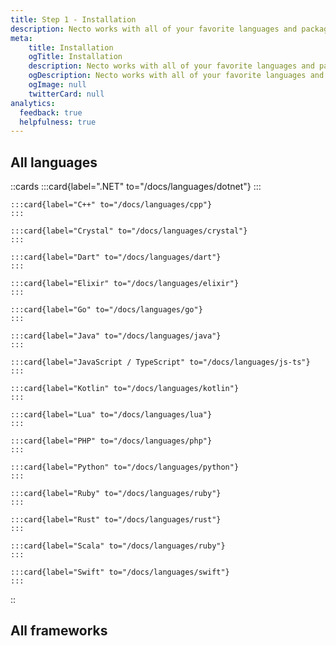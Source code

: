 ```yaml
---
title: Step 1 - Installation
description: Necto works with all of your favorite languages and package managers. Below, you'll find guides for the most common languages and pm's used with Necto.
meta: 
    title: Installation
    ogTitle: Installation
    description: Necto works with all of your favorite languages and package managers. Below, you'll find guides for the most common languages and pm's used with Necto.
    ogDescription: Necto works with all of your favorite languages and package managers. Below, you'll find guides for the most common languages and pm's used with Necto.
    ogImage: null
    twitterCard: null
analytics:
  feedback: true
  helpfulness: true
---
```


## All languages

::cards
    :::card{label=".NET" to="/docs/languages/dotnet"}
    :::

    :::card{label="C++" to="/docs/languages/cpp"}
    :::

    :::card{label="Crystal" to="/docs/languages/crystal"}
    :::

    :::card{label="Dart" to="/docs/languages/dart"}
    :::

    :::card{label="Elixir" to="/docs/languages/elixir"}
    :::

    :::card{label="Go" to="/docs/languages/go"}
    :::

    :::card{label="Java" to="/docs/languages/java"}
    :::

    :::card{label="JavaScript / TypeScript" to="/docs/languages/js-ts"}
    :::

    :::card{label="Kotlin" to="/docs/languages/kotlin"}
    :::

    :::card{label="Lua" to="/docs/languages/lua"}
    :::
    
    :::card{label="PHP" to="/docs/languages/php"}
    :::

    :::card{label="Python" to="/docs/languages/python"}
    :::

    :::card{label="Ruby" to="/docs/languages/ruby"}
    :::

    :::card{label="Rust" to="/docs/languages/rust"}
    :::

    :::card{label="Scala" to="/docs/languages/ruby"}
    :::
    
    :::card{label="Swift" to="/docs/languages/swift"}
    :::
::

## All frameworks